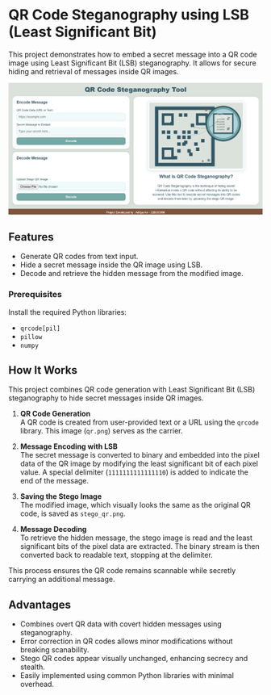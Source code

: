 # QR Code Steganography using LSB (Least Significant Bit)

This project demonstrates how to embed a secret message into a QR code image using Least Significant Bit (LSB) steganography. It allows for secure hiding and retrieval of messages inside QR images.

![UI Image](static/images/UI.png)

## Features

- Generate QR codes from text input.
- Hide a secret message inside the QR image using LSB.
- Decode and retrieve the hidden message from the modified image.

### Prerequisites

Install the required Python libraries:

- `qrcode[pil]`
- `pillow`
- `numpy`

## How It Works

This project combines QR code generation with Least Significant Bit (LSB) steganography to hide secret messages inside QR images.

1. **QR Code Generation**  
   A QR code is created from user-provided text or a URL using the `qrcode` library. This image (`qr.png`) serves as the carrier.

2. **Message Encoding with LSB**  
   The secret message is converted to binary and embedded into the pixel data of the QR image by modifying the least significant bit of each pixel value. A special delimiter (`1111111111111110`) is added to indicate the end of the message.

3. **Saving the Stego Image**  
   The modified image, which visually looks the same as the original QR code, is saved as `stego_qr.png`.

4. **Message Decoding**  
   To retrieve the hidden message, the stego image is read and the least significant bits of the pixel data are extracted. The binary stream is then converted back to readable text, stopping at the delimiter.

This process ensures the QR code remains scannable while secretly carrying an additional message.

## Advantages

- Combines overt QR data with covert hidden messages using steganography.
- Error correction in QR codes allows minor modifications without breaking scanability.
- Stego QR codes appear visually unchanged, enhancing secrecy and stealth.
- Easily implemented using common Python libraries with minimal overhead.

